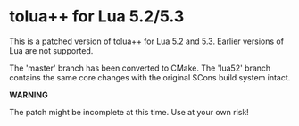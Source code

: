 # tolua++ for Lua 5.2/5.3

This is a patched version of tolua++ for Lua 5.2 and 5.3. Earlier versions of Lua are not supported.

The 'master' branch has been converted to CMake. The 'lua52' branch contains the same core changes with the original SCons build system intact.

**WARNING**

The patch might be incomplete at this time. Use at your own risk!
